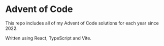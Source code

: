 # Advent of Code

This repo includes all of my Advent of Code solutions for each year since 2022.

Written using React, TypeScript and Vite.
